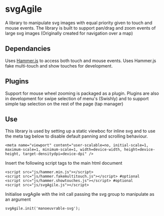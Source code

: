 svgAgile
=========

A library to manipulate svg images with equal priority given to touch and mouse events.
The library is built to support pan/drag and zoom events of large svg images (Originally created for navigation over a map)

Dependancies
------------

Uses [Hammer.js](http://eightmedia.github.io/hammer.js/) to access both touch and mouse events.
Uses Hammer.js fake multi-touch and show touches for development.

Plugins
-------

Support for mouse wheel zooming is packaged as a plugin. 
Plugins are also in development for swipe selection of menu's (Swishly) and to support simple tap selection on the rest of the page (tap manager)

Use
---

This library is used by setting up a static viewboc for inline svg and to use the meta tag below to disable default panning and scrolling behaviour.

    <meta name="viewport" content="user-scalable=no, initial-scale=1, maximum-scale=1, minimum-scale=1, width=device-width, height=device-height, target-densitydpi=device-dpi" />

Insert the following script tags to the main html document

    <script src="js/hammer.min.js"></script>
    <script src="js/hammer.fakemultitouch.js"></script> #optional
    <script src="js/hammer.showtouches.js"></script> #optional
    <script src="js/svgAgile.js"></script>

Initialise svgAgile with the init call passing the svg group to manipulate as an argument

    svgAgile.init('manoeuvrable-svg');
